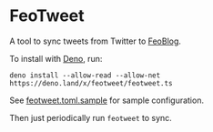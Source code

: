 FeoTweet
========

A tool to sync tweets from Twitter to [FeoBlog].

To install with [Deno], run:

    deno install --allow-read --allow-net https://deno.land/x/feotweet/feotweet.ts

See [feotweet.toml.sample] for sample configuration.

Then just periodically run `feotweet` to sync.

[FeoBlog]: https://github.com/nfnitloop/feoblog
[Deno]: https://deno.land/
[feotweet.toml.sample]: ./feotweet.toml.sample